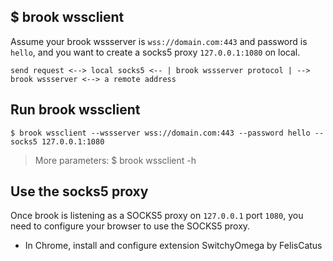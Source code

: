 ## $ brook wssclient

Assume your brook wssserver is `wss://domain.com:443` and password is `hello`, and you want to create a socks5 proxy `127.0.0.1:1080` on local.

```
send request <--> local socks5 <-- | brook wssserver protocol | --> brook wssserver <--> a remote address
```

## Run brook wssclient

```
$ brook wssclient --wssserver wss://domain.com:443 --password hello --socks5 127.0.0.1:1080
```

> More parameters: $ brook wssclient -h

## Use the socks5 proxy

Once brook is listening as a SOCKS5 proxy on `127.0.0.1` port `1080`, you need to configure your browser to use the SOCKS5 proxy.

* In Chrome, install and configure extension SwitchyOmega by FelisCatus

